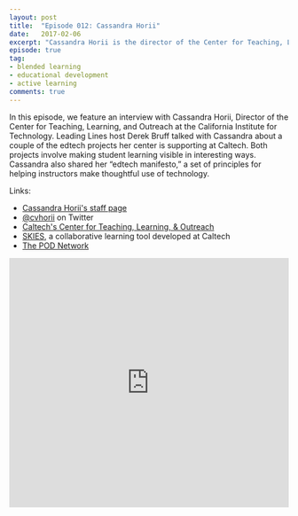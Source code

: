 ```yaml
---
layout: post
title:  "Episode 012: Cassandra Horii"
date:   2017-02-06
excerpt: "Cassandra Horii is the director of the Center for Teaching, Learning, & Outreach at Caltech."
episode: true
tag:
- blended learning
- educational development
- active learning
comments: true
---
```


In this episode, we feature an interview with Cassandra Horii, Director of the Center for Teaching, Learning, and Outreach at the California Institute for Technology. Leading Lines host Derek Bruff talked with Cassandra about a couple of the edtech projects her center is supporting at Caltech. Both projects involve making student learning visible in interesting ways. Cassandra also shared her “edtech manifesto,” a set of principles for helping instructors make thoughtful use of technology. 

Links:

* [Cassandra Horii's staff page](https://www.teachlearn.caltech.edu/about/cassandrahorii)
* [@cvhorii](http://twitter.com/cvhorii) on Twitter
* [Caltech's Center for Teaching, Learning, & Outreach](https://www.teachlearn.caltech.edu/)
* [SKIES](https://www.skieslearn.com/), a collaborative learning tool developed at Caltech
* [The POD Network](http://podnetwork.org)

<iframe width="100%" height="450" scrolling="no" frameborder="no" src="https://w.soundcloud.com/player/?url=https%3A//api.soundcloud.com/tracks/305613271%3Fsecret_token%3Ds-7T4vi&amp;auto_play=false&amp;hide_related=false&amp;show_comments=true&amp;show_user=true&amp;show_reposts=false&amp;visual=true"></iframe>
